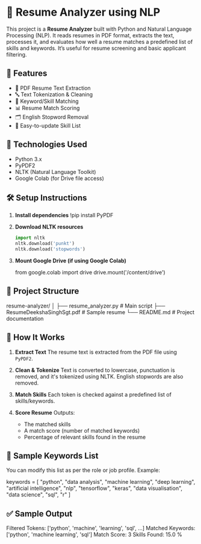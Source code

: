 # 📄 Resume Analyzer using NLP

This project is a **Resume Analyzer** built with Python and Natural Language Processing (NLP). It reads resumes in PDF format, extracts the text, processes it, and evaluates how well a resume matches a predefined list of skills and keywords. It’s useful for resume screening and basic applicant filtering.

## 🚀 Features

- 📄 PDF Resume Text Extraction  
- 🔤 Text Tokenization & Cleaning  
- 🧠 Keyword/Skill Matching  
- 📊 Resume Match Scoring  
- 🗂️ English Stopword Removal  
- 🧾 Easy-to-update Skill List  

## 🧰 Technologies Used

- Python 3.x  
- PyPDF2  
- NLTK (Natural Language Toolkit)  
- Google Colab (for Drive file access)  

## 🛠️ Setup Instructions

1. **Install dependencies**
   !pip install PyPDF

2. **Download NLTK resources**

   ```python
   import nltk
   nltk.download('punkt')
   nltk.download('stopwords')
   ```

3. **Mount Google Drive (if using Google Colab)**

   from google.colab import drive
   drive.mount('/content/drive')

## 📂 Project Structure

resume-analyzer/
│
├── resume_analyzer.py         # Main script
├── ResumeDeekshaSinghSgt.pdf  # Sample resume
└── README.md                  # Project documentation

## 🧪 How It Works

1. **Extract Text**
   The resume text is extracted from the PDF file using `PyPDF2`.

2. **Clean & Tokenize**
   Text is converted to lowercase, punctuation is removed, and it's tokenized using NLTK. English stopwords are also removed.

3. **Match Skills**
   Each token is checked against a predefined list of skills/keywords.

4. **Score Resume**
   Outputs:

   * The matched skills
   * A match score (number of matched keywords)
   * Percentage of relevant skills found in the resume

## 🧠 Sample Keywords List

You can modify this list as per the role or job profile. Example:

keywords = [
  "python", "data analysis", "machine learning", "deep learning",
  "artificial intelligence", "nlp", "tensorflow", "keras",
  "data visualisation", "data science", "sql", "r"
]

## ✅ Sample Output

Filtered Tokens: ['python', 'machine', 'learning', 'sql', ...]
Matched Keywords: ['python', 'machine learning', 'sql']
Match Score: 3
Skills Found: 15.0 %


